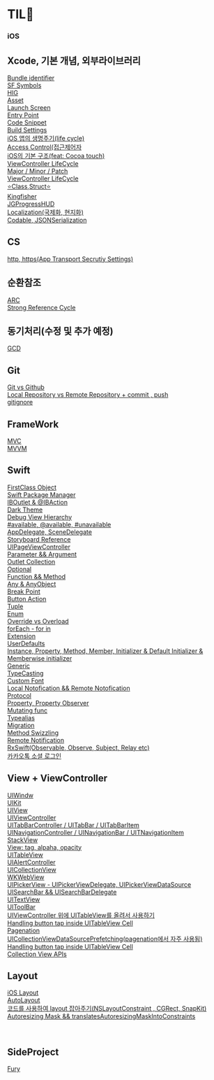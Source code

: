 # TIL💫

### iOS

## Xcode, 기본 개념, 외부라이브러리
[Bundle identifier](https://github.com/MoSonLee/TIL/issues/1#issue-1299274205)</br>
[SF Symbols](https://github.com/MoSonLee/TIL/issues/3#issue-1299276529)</br>
[HIG](https://github.com/MoSonLee/TIL/issues/2#issue-1299275288)</br>
[Asset](https://github.com/MoSonLee/TIL/issues/4#issue-1299277687)</br>
[Launch Screen](https://github.com/MoSonLee/TIL/issues/5#issue-1339991324)</br>
[Entry Point](https://github.com/MoSonLee/TIL/issues/6#issue-1339994083)</br>
[Code Snippet](https://github.com/MoSonLee/TIL/issues/17#issue-1340015587)</br>
[Build Settings](https://github.com/MoSonLee/TIL/issues/15#issue-1340012626)</br>
[iOS 앱의 생명주기(life cycle)](https://github.com/MoSonLee/TIL/issues/12#issue-1340006324)</br>
[Access Control(접근제어자](https://github.com/MoSonLee/TIL/issues/19#issue-1340056845)</br>
[iOS의 기본 구조(feat: Cocoa touch)](https://github.com/MoSonLee/TIL/issues/21#issue-1340178890)</br>
[ViewController LifeCycle](https://github.com/MoSonLee/TIL/issues/49#issue-1341430329)</br>
[Major / Minor / Patch](https://github.com/MoSonLee/TIL/issues/48#issue-1341428756)</br>
[ViewController LifeCycle](https://github.com/MoSonLee/TIL/issues/49#issue-1341430329)</br>
[⭐️Class,Struct⭐️](https://github.com/MoSonLee/TIL/issues/43#issue-1341423602)</br>
[Kingfisher](https://github.com/MoSonLee/TIL/issues/55#issue-1341599512)</br>
[JGProgressHUD](https://github.com/MoSonLee/TIL/issues/80#issue-1361713925)</br>
[Localization(국제화, 현지화)](https://github.com/MoSonLee/TIL/issues/81#issue-1362893992)</br>
[Codable, JSONSerialization](https://github.com/MoSonLee/TIL/issues/82#issue-1363003099)</br>

## CS
[http, https(App Transport Secrutiy Settings)](https://github.com/MoSonLee/TIL/issues/54#issue-1341597717)</br>

## 순환참조
[ARC](https://github.com/MoSonLee/TIL/issues/70#issue-1361514904)</br>
[Strong Reference Cycle](https://github.com/MoSonLee/TIL/issues/71#issue-1361583556)</br>

## 동기처리(수정 및 추가 예정)
[GCD](https://github.com/MoSonLee/TIL/issues/74#issue-1361687932)</br>


## Git
[Git vs Github](https://github.com/MoSonLee/TIL/issues/28#issue-1340468609)</br>
[Local Repository vs Remote Repository + commit , push](https://github.com/MoSonLee/TIL/issues/29#issue-1340470261)</br>
[gitignore](https://github.com/MoSonLee/TIL/issues/75#issue-1361706482)</br>

## FrameWork
[MVC](https://github.com/MoSonLee/TIL/issues/73#issue-1361603218)</br>
[MVVM](https://github.com/MoSonLee/TIL/issues/72#issue-1361586400)</br>

## Swift
[FirstClass Object](https://github.com/MoSonLee/TIL/issues/77#issue-1361709707)</br>
[Swift Package Manager](https://github.com/MoSonLee/TIL/issues/47#issue-1341428353)</br>
[IBOutlet & @IBAction](https://github.com/MoSonLee/TIL/issues/10#issue-1340000840)</br>
[Dark Theme](https://github.com/MoSonLee/TIL/issues/14#issue-1340011294)</br>
[Debug View Hierarchy](https://github.com/MoSonLee/TIL/issues/16#issue-1340014576)</br>
[#available, @available, #unavailable](https://github.com/MoSonLee/TIL/issues/13#issue-1340010382)</br>
[AppDelegate, SceneDelegate](https://github.com/MoSonLee/TIL/issues/11#issue-1340005330)</br>
[Storyboard Reference](https://github.com/MoSonLee/TIL/issues/46#issue-1341426998)</br>
[UIPageViewController](https://github.com/MoSonLee/TIL/issues/20#issue-1340082110)</br>
[Parameter && Argument](https://github.com/MoSonLee/TIL/issues/24#issue-1340186693)</br>
[Outlet Collection ](https://github.com/MoSonLee/TIL/issues/27#issue-1340201468)</br>
[Optional](https://github.com/MoSonLee/TIL/issues/25#issue-1340197978)</br>
[Function && Method](https://github.com/MoSonLee/TIL/issues/23#issue-1340183315)</br>
[Any & AnyObject](https://github.com/MoSonLee/TIL/issues/26#issue-1340200669)</br>
[Break Point](https://github.com/MoSonLee/TIL/issues/22#issue-1340180488)</br>
[Button Action](https://github.com/MoSonLee/TIL/issues/31#issue-1340474719)</br>
[Tuple](https://github.com/MoSonLee/TIL/issues/37#issue-1340488502)</br>
[Enum](https://github.com/MoSonLee/TIL/issues/36#issue-1340487126)</br>
[Override vs Overload](https://github.com/MoSonLee/TIL/issues/38#issue-1340490261)</br>
[forEach - for in](https://github.com/MoSonLee/TIL/issues/42#issue-1341391110)</br>
[Extension](https://github.com/MoSonLee/TIL/issues/52#issue-1341454379)</br>
[UserDefaults](https://github.com/MoSonLee/TIL/issues/50#issue-1341430967)</br>
[Instance, Property, Method, Member, Initializer & Default Initializer & Memberwise initializer](https://github.com/MoSonLee/TIL/issues/44#issue-1341425352)</br>
[Generic](https://github.com/MoSonLee/TIL/issues/57#issue-1342735528)</br>
[TypeCasting](https://github.com/MoSonLee/TIL/issues/56#issue-1342728055)</br>
[Custom Font](https://github.com/MoSonLee/TIL/issues/69#issue-1342834494)</br>
[Local Notofication && Remote Notofication](https://github.com/MoSonLee/TIL/issues/68#issue-1342832935)</br>
[Protocol](https://github.com/MoSonLee/TIL/issues/62#issue-1342798299)</br>
[Property, Property Observer](https://github.com/MoSonLee/TIL/issues/58#issue-1342766733)</br>
[Mutating func](https://github.com/MoSonLee/TIL/issues/59#issue-1342772184)</br>
[Typealias](https://github.com/MoSonLee/TIL/issues/78#issue-1361710220)</br>
[Migration](https://github.com/MoSonLee/TIL/issues/86#issue-1410459715)</br>
[Method Swizzling](https://github.com/MoSonLee/TIL/issues/85#issue-1410458735)</br>
[Remote Notification](https://github.com/MoSonLee/TIL/issues/84#issue-1410452389)</br>
[RxSwift(Observable, Observe, Subject, Relay etc)](https://s2ung.tistory.com/30)</br>
[카카오톡 소셜 로그인](https://s2ung.tistory.com/32)</br>

## View + ViewController
[UIWindw](https://github.com/MoSonLee/TIL/issues/18#issue-1340017275)</br>
[UIKit](https://github.com/MoSonLee/TIL/issues/7#issue-1339997048)</br>
[UIView](https://github.com/MoSonLee/TIL/issues/9#issue-1339999780)</br>
[UIViewController](https://github.com/MoSonLee/TIL/issues/8#issue-1339998638)</br>
[UITabBarController / UITabBar / UITabBarItem](https://github.com/MoSonLee/TIL/issues/32#issue-1340476438)</br>
[UINavigationController / UINavigationBar / UITNavigationItem](https://github.com/MoSonLee/TIL/issues/33#issue-1340478371)</br>
[StackView](https://github.com/MoSonLee/TIL/issues/34#issue-1340482079)</br>
[View: tag, alpaha, opacity](https://github.com/MoSonLee/TIL/issues/35#issue-1340484270)</br>
[UITableView](https://github.com/MoSonLee/TIL/issues/51#issue-1341440503)</br>
[UIAlertController](https://github.com/MoSonLee/TIL/issues/45#issue-1341426165)</br>
[UICollectionView](https://github.com/MoSonLee/TIL/issues/53#issue-1341592794)</br>
[WKWebView](https://github.com/MoSonLee/TIL/issues/67#issue-1342828727)</br>
[UIPickerView - UIPickerViewDelegate, UIPickerViewDataSource](https://github.com/MoSonLee/TIL/issues/66#issue-1342828122)</br>
[UISearchBar && UISearchBarDelegate](https://github.com/MoSonLee/TIL/issues/65#issue-1342826663)</br>
[UITextView](https://github.com/MoSonLee/TIL/issues/64#issue-1342810365)</br>
[UIToolBar](https://github.com/MoSonLee/TIL/issues/63#issue-1342806406)</br>
[UIViewController 위에 UITableView를 올려서 사용하기](https://github.com/MoSonLee/TIL/issues/61#issue-1342783997)</br>
[Handling button tap inside UITableView Cell](https://github.com/MoSonLee/TIL/issues/60#issue-1342774593)</br>
[Pagenation](https://github.com/MoSonLee/TIL/issues/76#issue-1361707942)</br>
[UICollectionViewDataSourcePrefetching(pagenation에서 자주 사용됨)](https://github.com/MoSonLee/TIL/issues/79#issue-1361713332)</br>
[Handling button tap inside UITableView Cell](https://github.com/MoSonLee/TIL/issues/60#issue-1342774593)</br>
[Collection View APIs](https://github.com/MoSonLee/TIL/issues/87#issue-1413287944)</br>

## Layout
[iOS Layout](https://github.com/MoSonLee/TIL/issues/39#issue-1341319568)</br>
[AutoLayout](https://github.com/MoSonLee/TIL/issues/30#issue-1340473117)</br>
[코드를 사용하여 layout 잡아주기(NSLayoutConstraint , CGRect, SnapKit)](https://github.com/MoSonLee/TIL/issues/41#issue-1341340646)</br>
[Autoresizing Mask && translatesAutoresizingMaskIntoConstraints](https://github.com/MoSonLee/TIL/issues/40#issue-1341327421)</br>

</br>

## SideProject
[Fury](https://github.com/MoSonLee/TIL/issues/83#issue-1396508373)</br>
